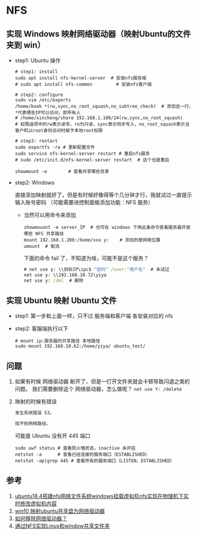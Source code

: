 # NFS

## 实现 Windows 映射网络驱动器（映射Ubuntu的文件夹到 win）

* step1: Ubuntu 操作

    ```shell
    # step1: install
    sudo apt install nfs-kernel-server  # 安装nfs服务端
    # sudo apt install nfs-common         # 安装nfs客户端

    # step2: configure
    sudo vim /etc/exports
    /home/book *(rw,sync,no_root_squash,no_subtree_check)  # 添加这一行，*代表哪些IP可以访问，即所有人
    # /home/xincheng/share 192.168.1.100/24(rw,sync,no_root_squash)   
    # 权限选项中的rw表示读写，ro为只读，sync表示同步写入，no_root_squash表示当客户机以root身份访问时赋予本地root权限

    # step3: restart
    sudo exportfs -ra # 更新配置文件
    sudo service nfs-kernel-server restart # 重启nfs服务
    # sudo /etc/init.d/nfs-kernel-server restart  # 这个也是重启

    showmount -e        # 查看共享哪些目录
    ```

* step2: Windows

  直接添加映射就好了，但是有时候好像得等个几分钟才行，我就试过一直提示输入账号密码
  （可能需要进控制面板添加功能：NFS 服务）

  * 当然可以用命令来添加

    ```shell
    showmouont -e server_IP  # 也可在 windows 下用此条命令查看服务器开放哪些 NFS 共享路径
    mount 192.168.1.200:/home/xxx y:    # 添加的是网络位置
    umount  # 取消
    ```

    下面的命令 fail 了，不知道为啥，可能不是这个服务？

    ```cmd
    # net use y: \\目标IP\ipc$ "密码" /user:"用户名"  # 未试过
    net use y: \\192.168.10.72\yiya
    net use y: /del  # 删除
    ```

## 实现 Ubuntu 映射 Ubuntu 文件

* step1: 第一步和上面一样，只不过 服务端和客户端 各安装对应的 nfs
* step2: 客服端执行以下

    ```shell
    # mount ip:服务器的共享路径 本地路径
    sudo mount 192.168.10.62:/home/yiya/ ubuntu_test/
    ```

## 问题

1. 如果有时候 网络驱动器 断开了，但是一打开文件夹就会卡顿导致闪退之类的问题。
我们需要删除这个 网络驱动器，怎么做呢？ `net use Y: /delete`

2. 映射的时候有错误

    ```cmd
    发生系统错误 53。

    找不到网络路径。
    ```

    可能是 Ubuntu 没有开 445 端口

    ```shell
    sudo uwf status # 查看防火墙状态，inactive 未开启
    netstat -a      # 查看已经连接的服务端口（ESTABLISHED）
    netstat -ap|grep 445 # 查看所有的服务端口（LISTEN，ESTABLISHED）
    ```

## 参考

1. [ubuntu18.4搭建nfs网络文件系统windows挂载虚拟机nfs实现在物理机下实时修改虚拟机内容](https://blog.csdn.net/dsp1406790497/article/details/104954290/)
2. [win10 映射ubuntu共享盘为网络驱动器](https://blog.csdn.net/czw707703387/article/details/104922904)
3. [如何移除网络驱动器？](https://answers.microsoft.com/zh-hans/windows/forum/windows_7-networking/%E5%A6%82%E4%BD%95%E7%A7%BB%E9%99%A4%E7%BD%91/f07e4ae4-0bbf-4e96-ace2-38144e688030?auth=1)
4. [通过NFS实现Linux和window共享文件夹](https://blog.csdn.net/Perfect886/article/details/118968875)
